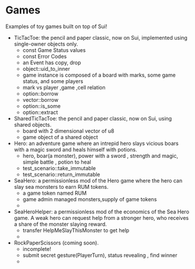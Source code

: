 # Games

Examples of toy games built on top of Sui!

* TicTacToe: the pencil and paper classic, now on Sui, implemented using single-owner objects only.
  * const Game Status values
  * const Error Codes
  * an Event has copy, drop
  * object::uid_to_inner
  * game instance is composed of a board with marks, some game status, and some players
  * mark vs player ,game ,cell relation
  * option::borrow
  * vector::borrow
  * option::is_some
  * option::extract
* SharedTicTacToe: the pencil and paper classic, now on Sui, using shared objects.
  * board with 2 dimensional vector of u8
  * game object of a shared object
* Hero: an adventure game where an intrepid hero slays vicious boars with a magic sword and heals himself with potions.
  * hero, boar(a monster), power with a sword , strength and magic, simple battle , potion to heal
  * test_scenario::take_immutable
  * test_scenario::return_immutable
* SeaHero: a permissionless mod of the Hero game where the hero can slay sea monsters to earn RUM tokens.
  * a game token named RUM
  * game admin managed monsters,supply of game tokens
  * 
* SeaHeroHelper: a permissionless mod of the economics of the Sea Hero game. A weak hero can request help from a stronger hero, who receives a share of the monster slaying reward.
  * transfer HelpMeSlayThisMonster to get help
  * 
* RockPaperScissors (coming soon).
  * incomplete!
  * submit secret gesture(PlayerTurn), status revealing , find winner
  * 
